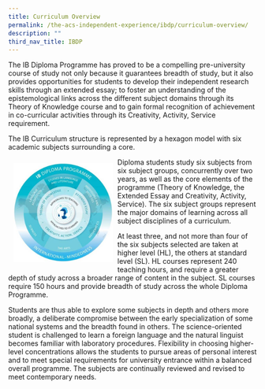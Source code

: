 ```yaml
---
title: Curriculum Overview
permalink: /the-acs-independent-experience/ibdp/curriculum-overview/
description: ""
third_nav_title: IBDP
---
```

The IB Diploma Programme has proved to be a compelling pre-university course of study not only because it guarantees breadth of study, but it also provides opportunities for students to develop their independent research skills through an extended essay; to foster an understanding of the epistemological links across the different subject domains through its Theory of Knowledge course and to gain formal recognition of achievement in co-curricular activities through its Creativity, Activity, Service requirement. 

The IB Curriculum structure is represented by a hexagon model with six academic subjects surrounding a core.

<a href="/images/The%20ACS(I)%20Experience/IB-Model.jpg"> <img src="/images/The%20ACS(I)%20Experience/IB-Model.jpg" style="width:40%; float:left; padding:10px"></a>

Diploma students study six subjects from six subject groups, concurrently over two years, as well as the core elements of the programme (Theory of Knowledge, the Extended Essay and Creativity, Activity, Service). The six subject groups represent the major domains of learning across all subject disciplines of a curriculum. 

At least three, and not more than four of the six subjects selected are taken at higher level (HL), the others at standard level (SL). HL courses represent 240 teaching hours, and require a greater depth of study across a broader range of content in the subject. SL courses require 150 hours and provide breadth of study across the whole Diploma Programme. 

Students are thus able to explore some subjects in depth and others more broadly, a deliberate compromise between the early specialization of some national systems and the breadth found in others. The science-oriented student is challenged to learn a foreign language and the natural linguist becomes familiar with laboratory procedures. Flexibility in choosing higher-level concentrations allows the students to pursue areas of personal interest and to meet special requirements for university entrance within a balanced overall programme. The subjects are continually reviewed and revised to meet contemporary needs.